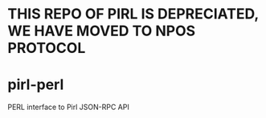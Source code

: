 # THIS REPO OF PIRL IS DEPRECIATED, WE HAVE MOVED TO NPOS PROTOCOL


# pirl-perl
PERL interface to Pirl JSON-RPC API
